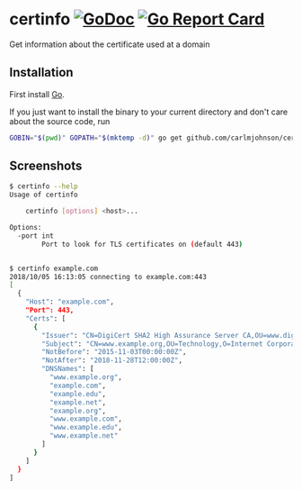 # certinfo [![GoDoc](https://godoc.org/github.com/carlmjohnson/certinfo?status.svg)](https://godoc.org/github.com/carlmjohnson/certinfo) [![Go Report Card](https://goreportcard.com/badge/github.com/carlmjohnson/certinfo)](https://goreportcard.com/report/github.com/carlmjohnson/certinfo)

Get information about the certificate used at a domain

## Installation

First install [Go](http://golang.org).

If you just want to install the binary to your current directory and don't care about the source code, run

```bash
GOBIN="$(pwd)" GOPATH="$(mktemp -d)" go get github.com/carlmjohnson/certinfo
```

## Screenshots

```bash
$ certinfo --help
Usage of certinfo

    certinfo [options] <host>...

Options:
  -port int
        Port to look for TLS certificates on (default 443)


$ certinfo example.com
2018/10/05 16:13:05 connecting to example.com:443
[
  {
    "Host": "example.com",
    "Port": 443,
    "Certs": [
      {
        "Issuer": "CN=DigiCert SHA2 High Assurance Server CA,OU=www.digicert.com,O=DigiCert Inc,C=US",
        "Subject": "CN=www.example.org,OU=Technology,O=Internet Corporation for Assigned Names and Numbers,L=Los Angeles,ST=California,C=US",
        "NotBefore": "2015-11-03T00:00:00Z",
        "NotAfter": "2018-11-28T12:00:00Z",
        "DNSNames": [
          "www.example.org",
          "example.com",
          "example.edu",
          "example.net",
          "example.org",
          "www.example.com",
          "www.example.edu",
          "www.example.net"
        ]
      }
    ]
  }
]
```
